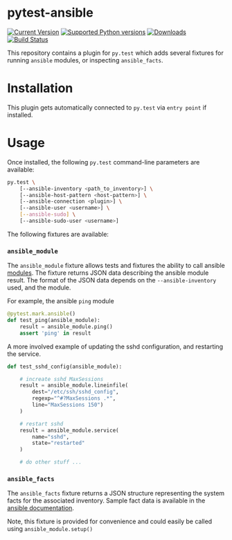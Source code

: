 pytest-ansible
==============

[![Current Version](https://pypip.in/v/pytest-ansible/badge.svg)](https://pypi.python.org/pypi/pytest-ansible/)
[![Supported Python versions](https://pypip.in/py_versions/pytest-ansible/badge.svg)](https://pypi.python.org/pypi/pytest-ansible/)
[![Downloads](https://pypip.in/d/pytest-ansible/badge.svg)](https://pypi.python.org/pypi/pytest-ansible/)
[![Build Status](https://travis-ci.org/jlaska/pytest-ansible.svg?branch=master)](https://travis-ci.org/jlaska/pytest-ansible)

This repository contains a plugin for ``py.test`` which adds several fixtures
for running ``ansible`` modules, or inspecting ``ansible_facts``.

Installation
============

This plugin gets automatically connected to ``py.test`` via ``entry point`` if installed.

Usage
=====

Once installed, the following ``py.test`` command-line parameters are available:

```bash
py.test \
    [--ansible-inventory <path_to_inventory>] \
    [--ansible-host-pattern <host-pattern>] \
    [--ansible-connection <plugin>] \
    [--ansible-user <username>] \
    [--ansible-sudo] \
    [--ansible-sudo-user <username>]
```

The following fixtures are available:


### ``ansible_module``

The ``ansible_module`` fixture allows tests and fixtures the ability to call
ansible [modules](http://docs.ansible.com/modules.html).  The fixture returns
JSON data describing the ansible module result.  The format of the JSON data
depends on the ``--ansible-inventory`` used, and the module.

For example, the ansible ``ping`` module

```python
@pytest.mark.ansible()
def test_ping(ansible_module):
    result = ansible_module.ping()
    assert 'ping' in result
```

A more involved example of updating the sshd configuration, and restarting the
service.

```python
def test_sshd_config(ansible_module):

    # increate sshd MaxSessions
    result = ansible_module.lineinfile(
        dest="/etc/ssh/sshd_config",
        regexp="^#?MaxSessions .*",
        line="MaxSessions 150")
    )

    # restart sshd
    result = ansible_module.service(
        name="sshd",
        state="restarted"
    )

    # do other stuff ...
```

###  ``ansible_facts``

The ``ansible_facts`` fixture returns a JSON structure representing the system
facts for the associated inventory.  Sample fact data is available in the
[ansible
documentation](http://docs.ansible.com/playbooks_variables.html#information-discovered-from-systems-facts).

Note, this fixture is provided for convenience and could easily be called using
``ansible_module.setup()``
